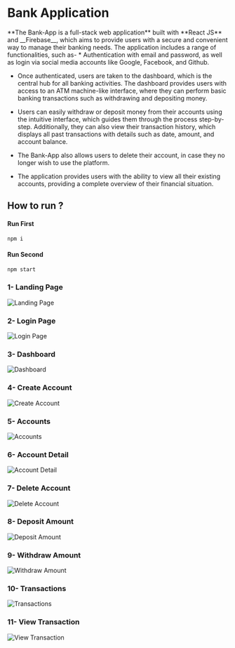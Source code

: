<p align="center">
  <h1>Bank Application</h1> 
</p>
**The Bank-App is a full-stack web application** built with **React JS** and __Firebase__, which aims to provide users with a secure and convenient way to manage their banking needs. The application includes a range of functionalities, such as-
* Authentication with email and password, as well as login via social media accounts like Google, Facebook, and Github.

* Once authenticated, users are taken to the dashboard, which is the central hub for all banking activities. The dashboard provides users with access to an ATM machine-like interface, where they can perform basic banking transactions such as withdrawing and depositing money.

* Users can easily withdraw or deposit money from their accounts using the intuitive interface, which guides them through the process step-by-step. Additionally, they can also view their transaction history, which displays all past transactions with details such as date, amount, and account balance.

* The Bank-App also allows users to delete their account, in case they no longer wish to use the platform. 
* The application provides users with the ability to view all their existing accounts, providing a complete overview of their financial situation.

## How to run ?
#### Run First
```javascript
npm i
```
#### Run Second
```javascript
npm start
```

### 1- Landing Page
![Landing Page](https://drive.google.com/uc?export=view&id=19XBNubWZF4jQgFx9UClyUrBYnddZPYZJ) <br />
### 2- Login Page
![Login Page](https://drive.google.com/uc?export=view&id=1GB-3vaqG5_8RjcFu-_1zT4vsXMubuJ09) <br />
### 3- Dashboard
![Dashboard](https://drive.google.com/uc?export=view&id=12qeUUkxHByYylsQH1mBH0LbyzBpbc1Ax) <br />
### 4- Create Account
![Create Account](https://drive.google.com/uc?export=view&id=1B7le7yH3tBVYN-c3i6AayHJOiF_gWFGT) <br />
### 5- Accounts
![Accounts](https://drive.google.com/uc?export=view&id=1J0aIgKK4-Wyt3LuCV8mqgCUXGjNBkbAa) <br />
### 6- Account Detail
![Account Detail](https://drive.google.com/uc?export=view&id=10nJQ8NL1GZiqswZWQcFzYqSpnUigTpBC) <br />
### 7- Delete Account
![Delete Account](https://drive.google.com/uc?export=view&id=1VbNo9772hMSOsZxCbTtszPRagURVyvjO) <br />
### 8- Deposit Amount
![Deposit Amount](https://drive.google.com/uc?export=view&id=16z9KkkYLNCs9EQVRKz-RMKOwrYqBnfpd) <br />
### 9- Withdraw Amount
![Withdraw Amount](https://drive.google.com/uc?export=view&id=1I8lJFSvQfMKg3x1nIE-1POdepE1-_DdT) <br />
### 10- Transactions
![Transactions](https://drive.google.com/uc?export=view&id=1c4FJ7KTjVxkw3qLw2FtTOOU9mFQg67-l) <br />
### 11- View Transaction
![View Transaction](https://drive.google.com/uc?export=view&id=1WlnGSXCgJezjskNzTW-OjLi3ocd2vFAo) <br /> <br />
